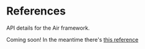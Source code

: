 # References

API details for the Air framework.

Coming soon! In the meantime there's [this reference](https://feldroy.github.io/air/api/)